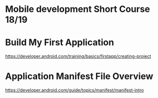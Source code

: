 # Mobile development Short Course 18/19

# Build My First Application
https://developer.android.com/training/basics/firstapp/creating-project

# Application Manifest File Overview
https://developer.android.com/guide/topics/manifest/manifest-intro
